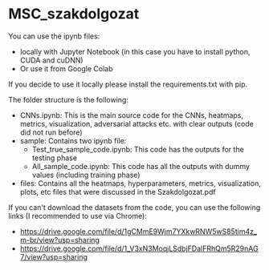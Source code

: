 # MSC_szakdolgozat

You can use the ipynb files:
 - locally with Jupyter Notebook (in this case you have to install python, CUDA and cuDNN)
 - Or use it from Google Colab

If you decide to use it locally please install the requirements.txt with pip.

The folder structure is the following:
 - CNNs.ipynb: This is the main source code for the CNNs, heatmaps, metrics, visualization, adversarial attacks etc. with clear outputs (code did not run before)
 - sample: Contains two ipynb file:
    * Test_true_sample_code.ipynb: This code has the outputs for the testing phase
    * All_sample_code.ipynb: This code has all the outputs with dummy values (including training phase)
 - files: Contains all the heatmaps, hyperparameters, metrics, visualization, plots, etc files that were discussed in the Szakdolgozat.pdf 

If you can't download the datasets from the code, you can use the following links (I recommended to use via Chrome):
 - https://drive.google.com/file/d/1gCMmE9Wjm7YXkwRNW5wS85tim4z_m-br/view?usp=sharing
 - https://drive.google.com/file/d/1_V3xN3MoqjLSdbjFDalFRhQm5R29nAG7/view?usp=sharing
